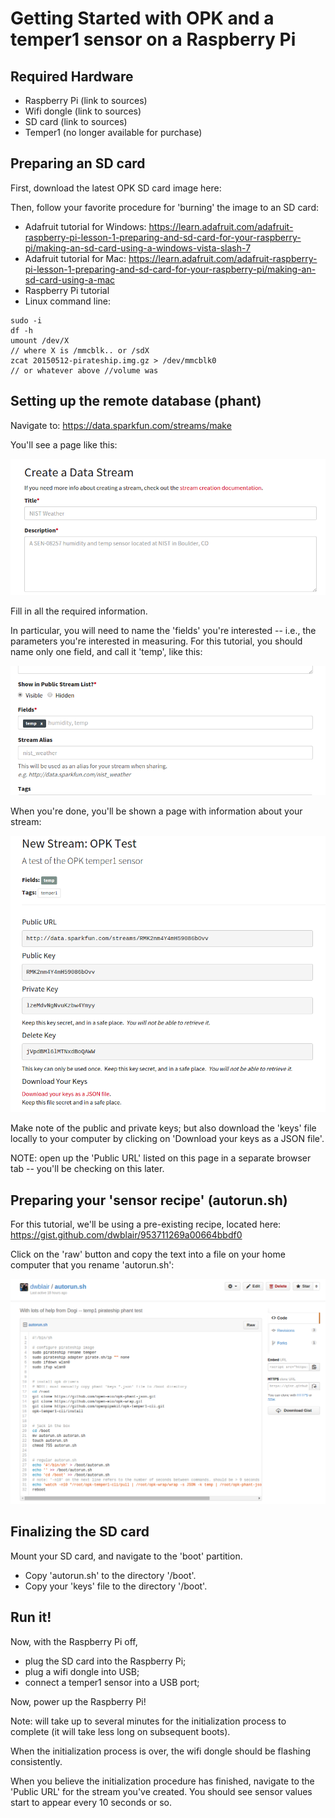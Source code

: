 # Getting Started with OPK and a temper1 sensor on a Raspberry Pi

## Required Hardware

- Raspberry Pi (link to sources)
- Wifi dongle (link to sources)
- SD card (link to sources)
- Temper1 (no longer available for purchase)

## Preparing an SD card

First, download the latest OPK SD card image here:

Then, follow your favorite procedure for 'burning' the image to an SD card:  
- Adafruit tutorial for Windows: https://learn.adafruit.com/adafruit-raspberry-pi-lesson-1-preparing-and-sd-card-for-your-raspberry-pi/making-an-sd-card-using-a-windows-vista-slash-7
- Adafruit tutorial for Mac: https://learn.adafruit.com/adafruit-raspberry-pi-lesson-1-preparing-and-sd-card-for-your-raspberry-pi/making-an-sd-card-using-a-mac
- Raspberry Pi tutorial
- Linux command line:

```
sudo -i
df -h
umount /dev/X
// where X is /mmcblk.. or /sdX
zcat 20150512-pirateship.img.gz > /dev/mmcblk0
// or whatever above //volume was
```

## Setting up the remote database (phant)

Navigate to: https://data.sparkfun.com/streams/make

You'll see a page like this:

<img src="./sparkfun.png">

Fill in all the required information.  

In particular, you will need to name the 'fields' you're interested -- i.e., the parameters you're interested in measuring.  For this tutorial, you should name only one field, and call it 'temp', like this:

<img src="./fields2.png">

When you're done, you'll be shown a page with information about your stream:

<img src="./phant1.png">

Make note of the public and private keys; but also download the 'keys' file locally to your computer by clicking on 'Download your keys as a JSON file'.

NOTE: open up the 'Public URL' listed on this page in a separate browser tab -- you'll be checking on this later.

## Preparing your 'sensor recipe' (autorun.sh)

For this tutorial, we'll be using a pre-existing recipe, located here: https://gist.github.com/dwblair/953711269a00664bbdf0

Click on the 'raw' button and copy the text into a file on your home computer that you rename 'autorun.sh':

<img src="./gist-raw.png">

## Finalizing the SD card

Mount your SD card, and navigate to the 'boot' partition.

- Copy 'autorun.sh' to the directory '/boot'.
- Copy your 'keys' file to the directory '/boot'.

## Run it!

Now, with the Raspberry Pi off,

- plug the SD card into the Raspberry Pi;
- plug a wifi dongle into USB;
- connect a temper1 sensor into a USB port;

Now, power up the Raspberry Pi!

Note: will take up to several minutes for the initialization process to complete (it will take less long on subsequent boots).

When the initialization process is over, the wifi dongle should be flashing consistently.  

When you believe the initialization procedure has finished, navigate to the 'Public URL' for the stream you've created.  You should see sensor values start to appear every 10 seconds or so.
